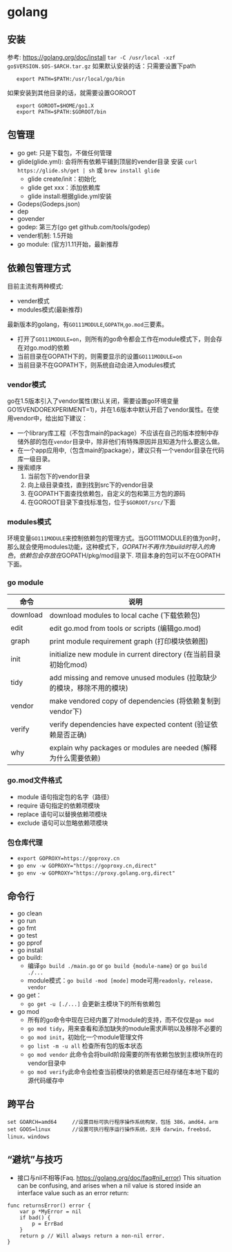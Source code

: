 # golang
## 安装
参考: https://golang.org/doc/install
`tar -C /usr/local -xzf go$VERSION.$OS-$ARCH.tar.gz`
如果默认安装的话：只需要设置下path
```
   export PATH=$PATH:/usr/local/go/bin
```
如果安装到其他目录的话，就需要设置GOROOT
```
   export GOROOT=$HOME/go1.X
   export PATH=$PATH:$GOROOT/bin
```
## 包管理
- go get: 只是下载包，不做任何管理
- glide(glide.yml): 会将所有依赖平铺到顶层的vender目录
   安装 `curl https://glide.sh/get | sh` 或 `brew install glide`
   - glide create/init：初始化
   - glide get xxx：添加依赖库
   - glide install:根据glide.yml安装
- Godeps(Godeps.json)
- dep
- govender
- godep: 第三方(go get github.com/tools/godep)
- vender机制: 1.5开始
- go module: (官方)1.11开始，最新推荐
## 依赖包管理方式
目前主流有两种模式:
- vender模式
- modules模式(最新推荐)

最新版本的golang，有`GO111MODULE`,`GOPATH`,`go.mod`三要素。
- 打开了`GO111MODULE=on`，则所有的go命令都会工作在module模式下，则会存在对go.mod的依赖
- 当前目录在GOPATH下的，则需要显示的设置`GO111MODULE=on`
- 当前目录不在GOPATH下，则系统自动会进入modules模式
### vendor模式
go在1.5版本引入了vendor属性(默认关闭，需要设置go环境变量GO15VENDOREXPERIMENT=1)，并在1.6版本中默认开启了vendor属性。在使用vendor中，给出如下建议：
- 一个library库工程（不包含main的package）不应该在自己的版本控制中存储外部的包在`vendor`目录中，除非他们有特殊原因并且知道为什么要这么做。
- 在一个app应用中,（包含main的package），建议只有一个vendor目录在代码库一级目录。
- 搜索顺序
  1. 当前包下的vendor目录
  2. 向上级目录查找，直到找到src下的vendor目录
  3. 在GOPATH下面查找依赖包，自定义的包和第三方包的源码
  4. 在GOROOT目录下查找标准包，位于`$GOROOT/src/`下面
### modules模式
环境变量`GO111MODULE`来控制依赖包的管理方式。当GO111MODULE的值为on时，那么就会使用modules功能，这种模式下，$GOPATH不再作为build时导入的角色，依赖包会存放在$GOPATH/pkg/mod目录下. 项目本身的包可以不在GOPATH下面。
### go module
命令|说明
-|-
download|download modules to local cache (下载依赖包)
edit|edit go.mod from tools or scripts (编辑go.mod)
graph|print module requirement graph (打印模块依赖图)
init|initialize new module in current directory (在当前目录初始化mod)
tidy|add missing and remove unused modules (拉取缺少的模块，移除不用的模块)
vendor|make vendored copy of dependencies (将依赖复制到vendor下)
verify|verify dependencies have expected content (验证依赖是否正确)
why|explain why packages or modules are needed (解释为什么需要依赖)
### go.mod文件格式
- module 语句指定包的名字（路径）
- require 语句指定的依赖项模块
- replace 语句可以替换依赖项模块
- exclude 语句可以忽略依赖项模块
### 包仓库代理
  - `export GOPROXY=https://goproxy.cn`
  - `go env -w GOPROXY="https://goproxy.cn,direct"`
  - `go env -w GOPROXY="https://proxy.golang.org,direct"`  
## 命令行
- go clean
- go run
- go fmt
- go test
- go pprof
- go install
- go build: 
  - 编译`go build ./main.go` or `go build {module-name}` or `go build ./...`
  - module模式：`go build -mod [mode]` mode可用`readonly，release，vendor`
- go get：
  - `go get -u [./...]` 会更新主模块下的所有依赖包
- go mod
  - 所有的go命令中现在已经内置了对module的支持，而不仅仅是`go mod`
  - `go mod tidy`，用来查看和添加缺失的module需求声明以及移除不必要的
  - `go mod init`，初始化一个module管理文件
  - `go list -m -u all` 检查所有包的版本状态
  - `go mod vendor` 此命令会将build阶段需要的所有依赖包放到主模块所在的vendor目录中
  - `go mod verify`此命令会检查当前模块的依赖是否已经存储在本地下载的源代码缓存中

## 跨平台
```
set GOARCH=amd64     //设置目标可执行程序操作系统构架，包括 386，amd64，arm
set GOOS=linux       //设置可执行程序运行操作系统，支持 darwin，freebsd，linux，windows
```
## “避坑”与技巧
- 接口与nil不相等(Faq. https://golang.org/doc/faq#nil_error)
This situation can be confusing, and arises when a nil value is stored inside an interface value such as an error return:
```
func returnsError() error {
	var p *MyError = nil
	if bad() {
		p = ErrBad
	}
	return p // Will always return a non-nil error.
}
```
